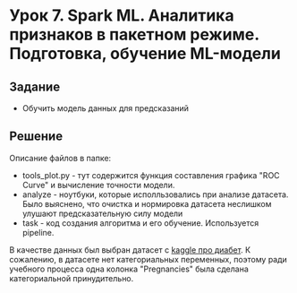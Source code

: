 # Урок 7. Spark ML. Аналитика признаков в пакетном режиме. Подготовка, обучение ML-модели

## Задание

- Обучить модель данных для предсказаний

## Решение

Описание файлов в папке:

- tools_plot.py - тут содержится функция составления графика "ROC Curve" и вычисление точности модели.
- analyze - ноутбуки, которые исполльзовались при анализе датасета. Было выяснено, что очистка и нормировка датасета неслишком улушают предсказательную силу модели
- task - код создания алгоритма и его обучение. Используется pipeline.

В качестве данных был выбран датасет с [kaggle про диабет](https://www.kaggle.com/datasets/uciml/pima-indians-diabetes-database). К сожалению, в датасете нет категориальных переменных, поэтому ради учебного процесса одна колонка "Pregnancies" была сделана категориальной принудительно.

